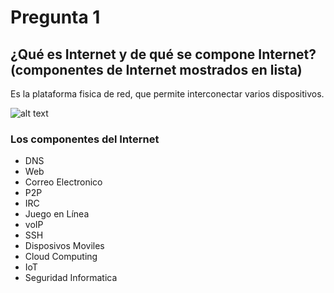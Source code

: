 # Pregunta 1
## ¿Qué es Internet y de qué se compone Internet? (componentes de Internet mostrados en lista)
Es la plataforma fisica de red, que permite interconectar varios dispositivos. 

![alt 
text](https://www.google.com/url?sa=i&source=images&cd=&cad=rja&uact=8&ved=2ahUKEwiBt-nu2rPgAhWNq1kKHaB8CgcQjRx6BAgBEAU&url=http%3A%2F%2Fcomponentesdeinternet.blogspot.com%2F2015%2F03%2Fcomponentes-del-internet.html&psig=AOvVaw01VLkTpI7YLbzt35N7X380&ust=1549975506137701 
"La Imagen")


### Los componentes del Internet
* DNS
* Web
* Correo Electronico
* P2P
* IRC
* Juego en Línea
* voIP
* SSH
* Disposivos Moviles
* Cloud Computing
* IoT
* Seguridad Informatica

